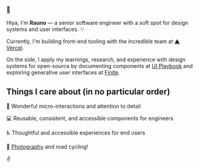 ### 👋

Hiya, I'm **Rauno** — a senior software engineer with a soft spot for design systems and user interfaces. ✨

Currently, I'm building front-end tooling with the incredible team at [▲ Vercel](https://vercel.com).

On the side, I apply my learnings, research, and experience with design systems for open-source by documenting components at [UI Playbook](http://uiplaybook.dev/) and exploring generative user interfaces at [Finite](https://finite.studio).

## Things I care about (in no particular order)

🎉 Wonderful micro-interactions and attention to detail

💻 Reusable, consistent, and accessible components for engineers

♿️ Thoughtful and accessible experiences for end users

📸 [Photography](https://500px.com/rauno) and road cycling!

✌️
